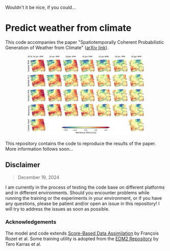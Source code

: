 Wouldn't it be nice, if you could...

# Predict weather from climate

This code accompanies the paper "Spatiotemporally Coherent Probabilistic Generation of Weather from Climate" ([arXiv link](https://arxiv.org/abs/2412.15361)).

<p align="center">
  <img src="./assets/vas_storm.png" width="75%" />
</p>

This repository contains the code to reproduce the results of the paper.
More information follows soon...


## Disclaimer
> December 19, 2024

I am currently in the process of testing the code base on different platforms and in different environments. Should you encounter problems while running the training or the experiments in your environment, or if you have any questions, please be patient and/or open an issue in this repository! I will try to address the issues as soon as possible.

### Acknowledgements

The model and code extends [Score-Based Data Assimilation](https://github.com/francois-rozet/sda) by François Rozet et al.
Some training utility is adopted from the [EDM2 Repository](https://github.com/NVlabs/edm2/tree/main) by Tero Karras et al.
